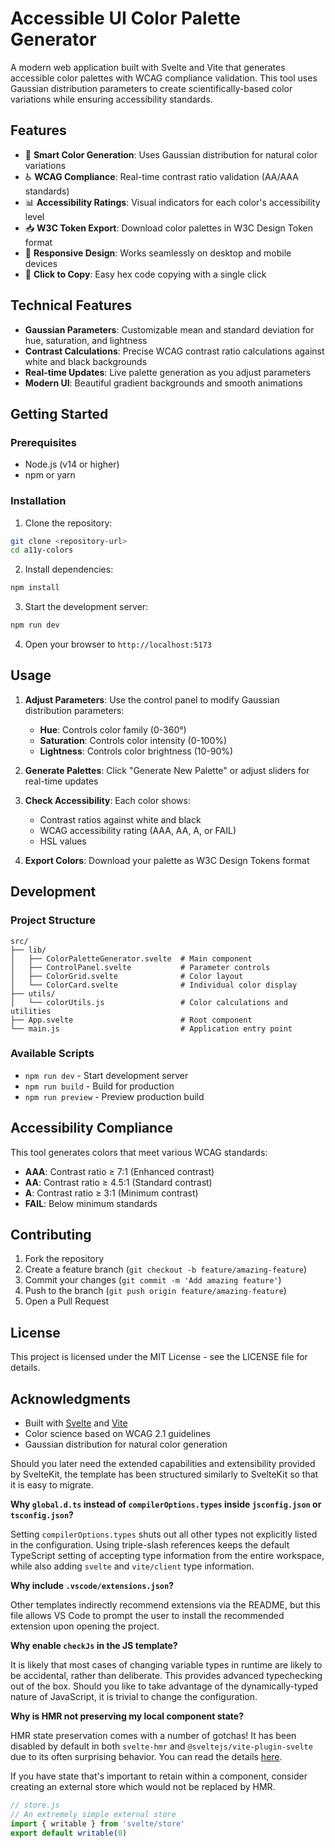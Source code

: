 # Accessible UI Color Palette Generator

A modern web application built with Svelte and Vite that generates accessible color palettes with WCAG compliance validation. This tool uses Gaussian distribution parameters to create scientifically-based color variations while ensuring accessibility standards.

## Features

- 🎨 **Smart Color Generation**: Uses Gaussian distribution for natural color variations
- ♿ **WCAG Compliance**: Real-time contrast ratio validation (AA/AAA standards)
- 📊 **Accessibility Ratings**: Visual indicators for each color's accessibility level
- 📥 **W3C Token Export**: Download color palettes in W3C Design Token format
- 📱 **Responsive Design**: Works seamlessly on desktop and mobile devices
- 🎯 **Click to Copy**: Easy hex code copying with a single click

## Technical Features

- **Gaussian Parameters**: Customizable mean and standard deviation for hue, saturation, and lightness
- **Contrast Calculations**: Precise WCAG contrast ratio calculations against white and black backgrounds
- **Real-time Updates**: Live palette generation as you adjust parameters
- **Modern UI**: Beautiful gradient backgrounds and smooth animations

## Getting Started

### Prerequisites
- Node.js (v14 or higher)
- npm or yarn

### Installation

1. Clone the repository:
```bash
git clone <repository-url>
cd a11y-colors
```

2. Install dependencies:
```bash
npm install
```

3. Start the development server:
```bash
npm run dev
```

4. Open your browser to `http://localhost:5173`

## Usage

1. **Adjust Parameters**: Use the control panel to modify Gaussian distribution parameters:
   - **Hue**: Controls color family (0-360°)
   - **Saturation**: Controls color intensity (0-100%)
   - **Lightness**: Controls color brightness (10-90%)

2. **Generate Palettes**: Click "Generate New Palette" or adjust sliders for real-time updates

3. **Check Accessibility**: Each color shows:
   - Contrast ratios against white and black
   - WCAG accessibility rating (AAA, AA, A, or FAIL)
   - HSL values

4. **Export Colors**: Download your palette as W3C Design Tokens format

## Development

### Project Structure
```
src/
├── lib/
│   ├── ColorPaletteGenerator.svelte  # Main component
│   ├── ControlPanel.svelte           # Parameter controls
│   ├── ColorGrid.svelte              # Color layout
│   └── ColorCard.svelte              # Individual color display
├── utils/
│   └── colorUtils.js                 # Color calculations and utilities
├── App.svelte                        # Root component
└── main.js                           # Application entry point
```

### Available Scripts

- `npm run dev` - Start development server
- `npm run build` - Build for production
- `npm run preview` - Preview production build

## Accessibility Compliance

This tool generates colors that meet various WCAG standards:

- **AAA**: Contrast ratio ≥ 7:1 (Enhanced contrast)
- **AA**: Contrast ratio ≥ 4.5:1 (Standard contrast)
- **A**: Contrast ratio ≥ 3:1 (Minimum contrast)
- **FAIL**: Below minimum standards

## Contributing

1. Fork the repository
2. Create a feature branch (`git checkout -b feature/amazing-feature`)
3. Commit your changes (`git commit -m 'Add amazing feature'`)
4. Push to the branch (`git push origin feature/amazing-feature`)
5. Open a Pull Request

## License

This project is licensed under the MIT License - see the LICENSE file for details.

## Acknowledgments

- Built with [Svelte](https://svelte.dev/) and [Vite](https://vitejs.dev/)
- Color science based on WCAG 2.1 guidelines
- Gaussian distribution for natural color generation

Should you later need the extended capabilities and extensibility provided by SvelteKit, the template has been structured similarly to SvelteKit so that it is easy to migrate.

**Why `global.d.ts` instead of `compilerOptions.types` inside `jsconfig.json` or `tsconfig.json`?**

Setting `compilerOptions.types` shuts out all other types not explicitly listed in the configuration. Using triple-slash references keeps the default TypeScript setting of accepting type information from the entire workspace, while also adding `svelte` and `vite/client` type information.

**Why include `.vscode/extensions.json`?**

Other templates indirectly recommend extensions via the README, but this file allows VS Code to prompt the user to install the recommended extension upon opening the project.

**Why enable `checkJs` in the JS template?**

It is likely that most cases of changing variable types in runtime are likely to be accidental, rather than deliberate. This provides advanced typechecking out of the box. Should you like to take advantage of the dynamically-typed nature of JavaScript, it is trivial to change the configuration.

**Why is HMR not preserving my local component state?**

HMR state preservation comes with a number of gotchas! It has been disabled by default in both `svelte-hmr` and `@sveltejs/vite-plugin-svelte` due to its often surprising behavior. You can read the details [here](https://github.com/sveltejs/svelte-hmr/tree/master/packages/svelte-hmr#preservation-of-local-state).

If you have state that's important to retain within a component, consider creating an external store which would not be replaced by HMR.

```js
// store.js
// An extremely simple external store
import { writable } from 'svelte/store'
export default writable(0)
```

